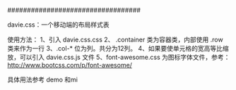 ##################################

davie.css：一个移动端的布局样式表

使用方法：
1、引入 davie.css.css
2、 .container 类为容器类，内部使用 .row 类来作为一行
3、.col-* 位为列。共分为12列。
4、如果要使单元格的宽高等比缩放，可以引入 davie.css.js 文件
5、font-awesome.css 为图标字体文件，参考：http://www.bootcss.com/p/font-awesome/

具体用法参考 demo 和mi
